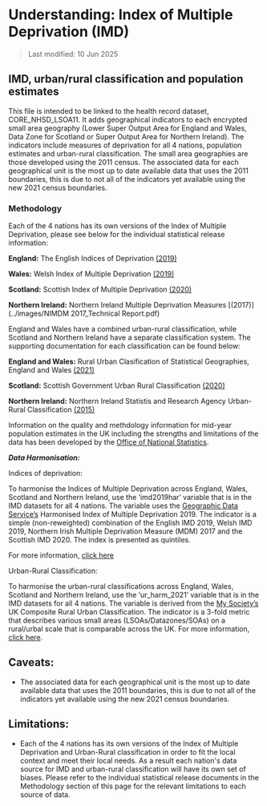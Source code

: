 # Understanding: Index of Multiple Deprivation (IMD)

> Last modified: 10 Jun 2025

## IMD, urban/rural classification and population estimates

This file is intended to be linked to the health record dataset, CORE_NHSD_LSOA11. It adds geographical indicators to each encrypted small area geography (Lower Super Output Area for England and Wales, Data Zone for Scotland or Super Output Area for Northern Ireland). The indicators include measures of deprivation for all 4 nations, population estimates and urban-rural classification. The small area geographies are those developed using the 2011 census. The associated data for each geographical unit is the most up to date available data that uses the 2011 boundaries, this is due to not all of the indicators yet available using the new 2021 census boundaries. 

### Methodology

Each of the 4 nations has its own versions of the Index of Multiple Deprivation, please see below for the individual statistical release information:

**England:** The English Indices of Deprivation [(2019)](../images/IoD2019_Statistical_Release.pdf)

**Wales:** Welsh Index of Multiple Deprivation [(2019)](../images/welsh-index-multiple-deprivation-2019-results-report.pdf)

**Scotland:** Scottish Index of Multiple Deprivation [(2020)](../images/SIMD+2020+technical+notes.pdf)

**Northern Ireland:** Northern Ireland Multiple Deprivation Measures [(2017)](../images/NIMDM 2017_Technical Report.pdf)


England and Wales have a combined urban-rural classification, while Scotland and Northern Ireland have a separate classification system. The supporting documentation for each classification can be found below:

**England and Wales:** Rural Urban Clasification of Statistical Geographies, England and Wales [(2021)](../images/RUC_2021_methodology.pdf)

**Scotland:** Scottish Government Urban Rural Classification [(2020)](../images/scottish-government-urban-rural-classification-2020.pdf)

**Northern Ireland:** Northern Ireland Statistis and Research Agency Urban-Rural Classification [(2015)](../images/technical-guidance-on-production-of-official-statistics-for-settlements-and-urban-rural-classification.pdf)


Information on the quality and methdology information for mid-year population estimates in the UK including the strengths and limitations of the data has been developed by the [Office of National Statistics](https://www.ons.gov.uk/peoplepopulationandcommunity/populationandmigration/populationestimates/methodologies/midyearpopulationestimatesqmi). 

***Data Harmonisation:***

Indices of deprivation:

To harmonise the Indices of Multiple Deprivation across England, Wales, Scotland and Northern Ireland, use the ‘imd2019har’ variable that is in the IMD datasets for all 4 nations. The variable uses the [Geographic Data Service’s](https://data.geods.ac.uk/dataset/index-of-multiple-deprivation-imd) Harmonised Index of Multiple Deprivation 2019. The indicator is a simple (non-reweighted) combination of the English IMD 2019, Welsh IMD 2019, Northern Irish Multiple Deprivation Measure (MDM) 2017 and the Scottish IMD 2020. The index is presented as quintiles. 

For more information, [click here](https://data.geods.ac.uk/dataset/index-of-multiple-deprivation-imd)

Urban-Rural Classification:

To harmonise the urban-rural classifications across England, Wales, Scotland and Northern Ireland, use the ‘ur_harm_2021’ variable that is in the IMD datasets for all 4 nations. The variable is derived from the [My Society’s](https://www.mysociety.org/) UK Composite Rural Urban Classification. The indicator is a 3-fold metric that describes various small areas (LSOAs/Datazones/SOAs) on a rural/urbal scale that is comparable across the UK. For more information, [click here](https://pages.mysociety.org/uk_ruc/analysis/background_and_analysis.html).

## Caveats:

- The associated data for each geographical unit is the most up to date available data that uses the 2011 boundaries, this is due to not all of the indicators yet available using the new 2021 census boundaries.

## Limitations:

- Each of the 4 nations has its own versions of the Index of Multiple Deprivation and Urban-Rural classification in order to fit the local context and meet their local needs. As a result each nation's data source for IMD and urban-rural classification will have its own set of biases. Please refer to the individual statistical release documents in the Methodology section of this page for the relevant limitations to each source of data.